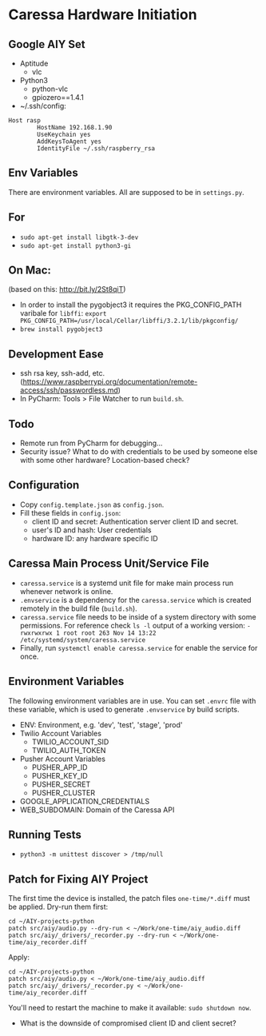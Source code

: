 # Caressa Hardware Initiation

## Google AIY Set

* Aptitude
    * vlc
* Python3
    * python-vlc
    * gpiozero==1.4.1
* ~/.ssh/config:
```
Host rasp
        HostName 192.168.1.90
        UseKeychain yes
        AddKeysToAgent yes
        IdentityFile ~/.ssh/raspberry_rsa
```

## Env Variables

There are environment variables. All are supposed to be in `settings.py`.

## For 

* `sudo apt-get install libgtk-3-dev`
* `sudo apt-get install python3-gi`

## On Mac:

(based on this: http://bit.ly/2St8qiT)
* In order to install the pygobject3 it requires the PKG_CONFIG_PATH varibale for `libffi`: 
`export PKG_CONFIG_PATH=/usr/local/Cellar/libffi/3.2.1/lib/pkgconfig/`
* `brew install pygobject3`

## Development Ease

* ssh rsa key, ssh-add, etc. (https://www.raspberrypi.org/documentation/remote-access/ssh/passwordless.md)
* In PyCharm: Tools > File Watcher to run `build.sh`.

## Todo

* Remote run from PyCharm for debugging...
* Security issue? What to do with credentials to be used by someone else with some other hardware? Location-based 
check? 

## Configuration

* Copy `config.template.json` as `config.json`.
* Fill these fields in `config.json`:
    * client ID and secret: Authentication server client ID and secret.
    * user's ID and hash: User credentials
    * hardware ID: any hardware specific ID

## Caressa Main Process Unit/Service File

* `caressa.service` is a systemd unit file for make main process run whenever network is online.
* `.envservice` is a dependency for the `caressa.service` which is created remotely in the build file (`build.sh`).
* `caressa.service` file needs to be inside of a system directory with some permissions. 
For reference check `ls -l` output of a working version: 
`-rwxrwxrwx 1 root root 263 Nov 14 13:22 /etc/systemd/system/caressa.service` 
* Finally, run `systemctl enable caressa.service` for enable the service for once.

## Environment Variables

The following environment variables are in use. You can set `.envrc` file with these variable, which is used to generate `.envservice` by build scripts.

* ENV: Environment, e.g. 'dev', 'test', 'stage', 'prod'
* Twilio Account Variables
    * TWILIO_ACCOUNT_SID
    * TWILIO_AUTH_TOKEN
* Pusher Account Variables
    * PUSHER_APP_ID
    * PUSHER_KEY_ID
    * PUSHER_SECRET
    * PUSHER_CLUSTER
* GOOGLE_APPLICATION_CREDENTIALS
* WEB_SUBDOMAIN: Domain of the Caressa API


## Running Tests

* `python3 -m unittest discover > /tmp/null`

## Patch for Fixing AIY Project

The first time the device is installed, the patch files `one-time/*.diff` must be applied. Dry-run them first:

```
cd ~/AIY-projects-python
patch src/aiy/audio.py --dry-run < ~/Work/one-time/aiy_audio.diff
patch src/aiy/_drivers/_recorder.py --dry-run < ~/Work/one-time/aiy_recorder.diff
``` 

Apply:

```
cd ~/AIY-projects-python
patch src/aiy/audio.py < ~/Work/one-time/aiy_audio.diff
patch src/aiy/_drivers/_recorder.py < ~/Work/one-time/aiy_recorder.diff
```

You'll need to restart the machine to make it available: `sudo shutdown now`.

* What is the downside of compromised client ID and client secret?